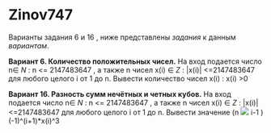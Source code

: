 # Zinov747
Варианты задания 6 и 16 , ниже представлены _задания_ к данным *вариантам*.

**Вариант 6. Количество положительных чисел.** На вход подается число n∈ _N_ : n <= 2147483647 , а также n чисел x(i) ∈ _Z_ : |x(i)| <=2147483647 для любого целого i от 1 до n. Вывести количество чисел x(i) : x(i) >0

**Вариант 16. Разность сумм нечётных и четных кубов.**  На вход подается число n∈ _N_ : n <= 2147483647 , а также n 
чисел x(i) ∈ _Z_ : |x(i)| <=2147483647 для любого целого i от 1 до n. Вывести значение  (n <img src="https://img.icons8.com/ios/50/000000/sigma-filled.png"> i-1 ) (-1)^(i+1)*x(i)^3
